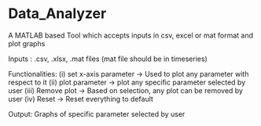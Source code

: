 # Data_Analyzer
A MATLAB based Tool which accepts inputs in csv, excel or mat format and plot graphs

Inputs : .csv, .xlsx, .mat files (mat file should be in timeseries)

Functionalities:
(i) set x-axis parameter -> Used to plot any parameter with respect to it
(ii) plot parameter -> plot any specific parameter selected by user
(iii) Remove plot -> Based on selection, any plot can be removed by user
(iv) Reset -> Reset everything to default

Output: Graphs of specific parameter selected by user

